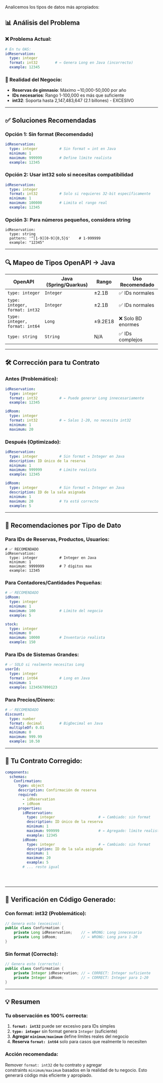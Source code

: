 Analicemos los tipos de datos más apropiados:

## 📊 **Análisis del Problema**

### **❌ Problema Actual:**

```yaml
# En tu OAS:
idReservation:
  type: integer
  format: int32        # ← Genera Long en Java (incorrecto)
  example: 12345
```

### **🎯 Realidad del Negocio:**

- **Reservas de gimnasio**: Máximo ~10,000-50,000 por año
- **IDs necesarios**: Rango 1-100,000 es más que suficiente
- **int32**: Soporta hasta 2,147,483,647 (2.1 billones) - EXCESIVO

---

## ✅ **Soluciones Recomendadas**

### **Opción 1: Sin format (Recomendado)**

```yaml
idReservation:
  type: integer          # Sin format = int en Java
  minimum: 1
  maximum: 999999        # Define límite realista
  example: 12345
```

### **Opción 2: Usar int32 solo si necesitas compatibilidad**

```yaml
idReservation:
  type: integer
  format: int32          # Solo si requieres 32-bit específicamente
  minimum: 1
  maximum: 100000        # Limita el rango real
  example: 12345
```

### **Opción 3: Para números pequeños, considera string**

```
idReservation:
  type: string
  pattern: '^[1-9][0-9]{0,5}$'    # 1-999999
  example: "12345"
```

---

## 🔍 **Mapeo de Tipos OpenAPI → Java**

|OpenAPI|Java (Spring/Quarkus)|Rango|Uso Recomendado|
|---|---|---|---|
|`type: integer`|`Integer`|±2.1B|✅ IDs normales|
|`type: integer, format: int32`|`Integer`|±2.1B|✅ IDs normales|
|`type: integer, format: int64`|`Long`|±9.2E18|❌ Solo BD enormes|
|`type: string`|`String`|N/A|✅ IDs complejos|

---

## 🛠️ **Corrección para tu Contrato**

### **Antes (Problemático):**

```yaml
idReservation:
  type: integer
  format: int32          # ← Puede generar Long innecesariamente
  example: 12345

idRoom:
  type: integer
  format: int32          # ← Salas 1-20, no necesita int32
  minimum: 1
  maximum: 20
```

### **Después (Optimizado):**

```yaml
idReservation:
  type: integer          # Sin format = Integer en Java
  description: ID único de la reserva
  minimum: 1
  maximum: 999999        # Límite realista
  example: 12345

idRoom:
  type: integer          # Sin format = Integer en Java
  description: ID de la sala asignada
  minimum: 1
  maximum: 20            # Ya está correcto
  example: 5
```

---

## 🎯 **Recomendaciones por Tipo de Dato**

### **Para IDs de Reservas, Productos, Usuarios:**

```
# ✅ RECOMENDADO
idReservation:
  type: integer          # Integer en Java
  minimum: 1
  maximum: 9999999       # 7 dígitos max
  example: 12345
```

### **Para Contadores/Cantidades Pequeñas:**

```yaml
# ✅ RECOMENDADO
idRoom:
  type: integer
  minimum: 1
  maximum: 100           # Límite del negocio
  example: 5

stock:
  type: integer
  minimum: 0
  maximum: 10000         # Inventario realista
  example: 150
```

### **Para IDs de Sistemas Grandes:**

```yaml
# ✅ SOLO si realmente necesitas Long
userId:
  type: integer
  format: int64          # Long en Java
  minimum: 1
  example: 1234567890123
```

### **Para Precios/Dinero:**

```yaml
# ✅ RECOMENDADO
discount:
  type: number
  format: decimal        # BigDecimal en Java
  multipleOf: 0.01
  minimum: 0
  maximum: 999.99
  example: 10.50
```

---

## 🔧 **Tu Contrato Corregido:**

```yaml
components:
  schemas:
    Confirmation:
      type: object
      description: Confirmación de reserva
      required:
        - idReservation
        - idRoom
      properties:
        idReservation:
          type: integer                    # ← Cambiado: sin format
          description: ID único de la reserva
          minimum: 1
          maximum: 999999                  # ← Agregado: límite realista
          example: 12345
        idRoom:
          type: integer                    # ← Cambiado: sin format
          description: ID de la sala asignada
          minimum: 1
          maximum: 20
          example: 5
        # ... resto igual


        
```

---

## 🧪 **Verificación en Código Generado:**

### **Con format: int32 (Problemático):**

```java
// Genera esto (excesivo):
public class Confirmation {
    private Long idReservation;    // ← WRONG: Long innecesario
    private Long idRoom;           // ← WRONG: Long para 1-20
}
```

### **Sin format (Correcto):**

```java
// Genera esto (correcto):
public class Confirmation {
    private Integer idReservation; // ← CORRECT: Integer suficiente
    private Integer idRoom;        // ← CORRECT: Integer para 1-20
}
```

---

## 💡 **Resumen**

### **Tu observación es 100% correcta:**

1. **`format: int32`** puede ser excesivo para IDs simples
2. **`type: integer`** sin format genera `Integer` (suficiente)
3. **Agregar `minimum/maximum`** define límites reales del negocio
4. **Reserva `format: int64`** solo para casos que realmente lo necesiten

### **Acción recomendada:**

Remover `format: int32` de tu contrato y agregar constraints `minimum/maximum` basados en la realidad de tu negocio. Esto generará código más eficiente y apropiado.